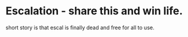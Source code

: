 # Escalation - share this and win life. 

short story is that escal is finally dead and free for all to use.

